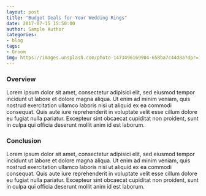 ```yaml
---
layout: post
title: "Budget Deals for Your Wedding Rings"
date: 2017-07-15 15:50:00
author: Sample Author
categories:
- blog
tags:
- Groom
img: https://images.unsplash.com/photo-1473496169904-658ba7c44d8a?dpr=1&auto=format&fit=crop&w=1500&h=1000&q=80&cs=tinysrgb&crop=
---
```


### Overview
Lorem ipsum dolor sit amet, consectetur adipisici elit, sed eiusmod tempor incidunt ut labore et dolore magna aliqua. Ut enim ad minim veniam, quis nostrud exercitation ullamco laboris nisi ut aliquid ex ea commodi consequat. Quis aute iure reprehenderit in voluptate velit esse cillum dolore eu fugiat nulla pariatur. Excepteur sint obcaecat cupiditat non proident, sunt in culpa qui officia deserunt mollit anim id est laborum.

### Conclusion
Lorem ipsum dolor sit amet, consectetur adipisici elit, sed eiusmod tempor incidunt ut labore et dolore magna aliqua. Ut enim ad minim veniam, quis nostrud exercitation ullamco laboris nisi ut aliquid ex ea commodi consequat. Quis aute iure reprehenderit in voluptate velit esse cillum dolore eu fugiat nulla pariatur. Excepteur sint obcaecat cupiditat non proident, sunt in culpa qui officia deserunt mollit anim id est laborum.
